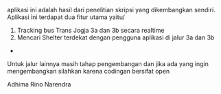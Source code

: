 aplikasi ini adalah hasil dari penelitian skripsi yang dikembangkan sendiri. Aplikasi ini terdapat dua fitur utama yaitu/

1. Tracking bus Trans Jogja 3a dan 3b secara realtime 
2. Mencari Shelter terdekat dengan pengguna aplikasi di jalur 3a dan 3b

*
Untuk jalur lainnya masih tahap pengembangan dan jika ada yang ingin mengembangkan silahkan karena codingan bersifat open

Adhima Rino Narendra
